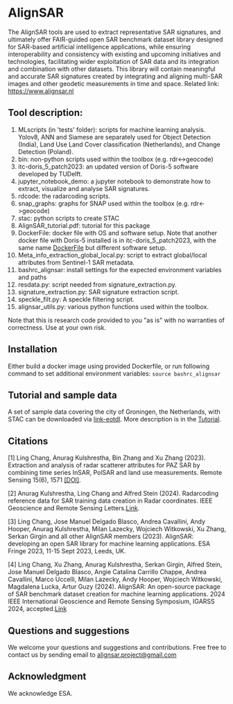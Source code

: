 # AlignSAR
The AlignSAR tools are used to extract representative SAR signatures, and ultimately offer FAIR-guided open SAR benchmark dataset library designed for SAR-based artificial intelligence applications, while ensuring interoperability and consistency with existing and upcoming initiatives and technologies, facilitating wider exploitation of SAR data and its integration and combination with other datasets. This library will contain meaningful and accurate SAR signatures created by integrating and aligning multi-SAR images and other geodetic measurements in time and space. Related link: https://www.alignsar.nl

## Tool description:
1. MLscripts (in 'tests' folder): scripts for machine learning analysis. Yolov8, ANN and Siamese are separately used for Object Detection (India), Land Use Land Cover classification (Netherlands), and Change Detection (Poland).  
2. bin: non-python scripts used within the toolbox (e.g. rdr<->geocode)
3. itc-doris_5_patch2023: an updated version of Doris-5 software developed by TUDelft.
4. jupyter_notebook_demo: a jupyter notebook to demonstrate how to extract, visualize and analyse SAR signatures.
6. rdcode: the radarcoding scripts.
7. snap_graphs: graphs for SNAP used within the toolbox (e.g. rdr<->geocode)
8. stac: python scripts to create STAC
9. AlignSAR_tutorial.pdf: tutorial for this package
10. DockerFile: docker file with OS and software setup. Note that another docker file with Doris-5 installed is in itc-doris_5_patch2023, with the same name [DockerFile](https://github.com/AlignSAR/alignSAR/blob/main/DockerFile) but different software setup.
11. Meta_info_extraction_global_local.py: script to extract global/local attributes from Sentinel-1 SAR metadata. 
12. bashrc_alignsar: install settings for the expected environment variables and paths
13. resdata.py: script needed from signature_extraction.py.
14. signature_extraction.py: SAR signature extraction script.
15. speckle_filt.py: A speckle filtering script.
16. alignsar_utils.py: various python functions used within the toolbox.

Note that this is research code provided to you "as is" with no warranties of correctness. Use at your own risk.

## Installation
Either build a docker image using provided Dockerfile, or run following command to set additional environment variables:
`source bashrc_alignsar`

## Tutorial and sample data
A set of sample data covering the city of Groningen, the Netherlands, with STAC can be downloaded via [link-eotdl](https://www.eotdl.com/datasets/). More description is in the [Tutorial](https://github.com/AlignSAR/alignSAR/blob/main/AlignSAR_tutorial.pdf).

## Citations
[1] Ling Chang, Anurag Kulshrestha, Bin Zhang and Xu Zhang (2023). Extraction and analysis of radar scatterer attributes for PAZ SAR by combining time series InSAR, PolSAR and land use measurements. Remote Sensing 15(6), 1571 [[DOI]](https://doi.org/10.3390/rs15061571).  

[2] Anurag Kulshrestha, Ling Chang and Alfred Stein (2024). Radarcoding reference data for SAR training data creation in Radar coordinates. IEEE Geoscience and Remote Sensing Letters.[Link](https://ieeexplore.ieee.org/document/10478187).

[3] Ling Chang, Jose Manuel Delgado Blasco, Andrea Cavallini, Andy Hooper, Anurag Kulshrestha, Milan Lazecky, Wojciech Witkowski, Xu Zhang, Serkan Girgin and all other AlignSAR members (2023). AlignSAR: developing an open SAR library for machine learning applications. ESA Fringe 2023, 11-15 Sept 2023, Leeds, UK.

[4] Ling Chang, Xu Zhang, Anurag Kulshrestha, Serkan Girgin, Alfred Stein, Jose Manuel Delgado Blasco, Angie Catalina Carrillo Chappe, Andrea Cavallini, Marco Uccelli, Milan  Lazecky, Andy Hooper, Wojciech Witkowski,  Magdalena Lucka, Artur Guzy (2024). AlignSAR: An open-source package of SAR benchmark dataset creation for machine learning applications. 2024 IEEE International Geoscience and Remote Sensing Symposium, IGARSS 2024, accepted.[Link](https://surfdrive.surf.nl/files/index.php/s/yAgIc2QQ84ht3c1)

## Questions and suggestions
We welcome your questions and suggestions and contributions. Free free to contact us by sending email to alignsar.project@gmail.com

## Acknowledgment
We acknowledge ESA. 





